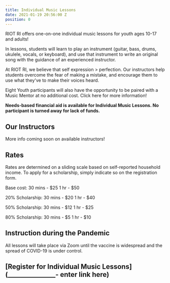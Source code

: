 ```yaml
---
title: Individual Music Lessons
date: 2021-01-19 20:56:00 Z
position: 0
---
```


RIOT RI offers one-on-one individual music lessons for youth ages 10-17 and adults!

In lessons, students will learn to play an instrument (guitar, bass, drums, ukulele, vocals, or keyboard), and use that instrument to write an original song with the guidance of an experienced instructor. 

At RIOT RI, we believe that self expression > perfection. Our instructors help students overcome the fear of making a mistake, and encourage them to use what they've to make their voices heard. 

Eight Youth participants will also have the opportunity to be paired with a Music Mentor at no additional cost. Click here for more information!

**Needs-based financial aid is available for Individual Music Lessons. No participant is turned away for lack of funds.**


## Our Instructors

More info coming soon on available instructors! 

## Rates

Rates are determined on a sliding scale based on self-reported household income. To apply for a scholarship, simply indicate so on the registration form. 

Base cost:
30 mins - $25
1 hr - $50

20% Scholarship:
30 mins - $20
1 hr - $40

50% Scholarship:
30 mins - $12
1 hr - $25

80% Scholarship:
30 mins - $5
1 hr - $10
				

## Instruction during the Pandemic

All lessons will take place via Zoom until the vaccine is widespread and the spread of COVID-19 is under control.


## [Register for Individual Music Lessons](_______________- enter link here)